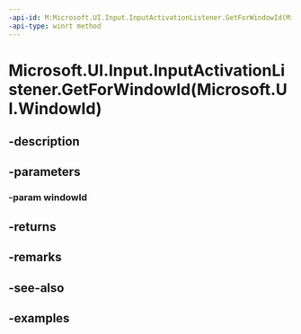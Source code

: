 ```yaml
---
-api-id: M:Microsoft.UI.Input.InputActivationListener.GetForWindowId(Microsoft.UI.WindowId)
-api-type: winrt method
---
```


# Microsoft.UI.Input.InputActivationListener.GetForWindowId(Microsoft.UI.WindowId)

<!--
public static Microsoft.UI.Input.InputActivationListener GetForWindowId (Microsoft.UI.WindowId windowId);
-->


## -description

## -parameters

### -param windowId

## -returns

## -remarks

## -see-also

## -examples


